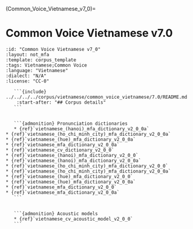 
(Common_Voice_Vietnamese_v7_0)=
# Common Voice Vietnamese v7.0

``````{corpus} Common Voice Vietnamese v7.0
:id: "Common Voice Vietnamese v7_0"
:layout: not_mfa
:template: corpus_template
:tags: Vietnamese;Common Voice
:language: "Vietnamese"
:dialect: "N/A"
:license: "CC-0"

   ```{include} ../../../../corpus/vietnamese/common_voice_vietnamese/7.0/README.md
    :start-after: "## Corpus details"
   ```


   ```{admonition} Pronunciation dictionaries
   * {ref}`vietnamese_(hanoi)_mfa_dictionary_v2_0_0a`
* {ref}`vietnamese_(ho_chi_minh_city)_mfa_dictionary_v2_0_0a`
* {ref}`vietnamese_(hue)_mfa_dictionary_v2_0_0a`
* {ref}`vietnamese_mfa_dictionary_v2_0_0a`
* {ref}`vietnamese_cv_dictionary_v2_0_0`
* {ref}`vietnamese_(hanoi)_mfa_dictionary_v2_0_0`
* {ref}`vietnamese_(hanoi)_mfa_dictionary_v2_0_0a`
* {ref}`vietnamese_(ho_chi_minh_city)_mfa_dictionary_v2_0_0`
* {ref}`vietnamese_(ho_chi_minh_city)_mfa_dictionary_v2_0_0a`
* {ref}`vietnamese_(hue)_mfa_dictionary_v2_0_0`
* {ref}`vietnamese_(hue)_mfa_dictionary_v2_0_0a`
* {ref}`vietnamese_mfa_dictionary_v2_0_0`
* {ref}`vietnamese_mfa_dictionary_v2_0_0a`
   ```


   ```{admonition} Acoustic models
   * {ref}`vietnamese_cv_acoustic_model_v2_0_0`
   ```
``````
